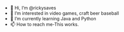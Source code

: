 - 👋 Hi, I’m @rickysaves
- 👀 I’m interested in video games, craft beer baseball
- 🌱 I’m currently learning Java and Python
- 📫 How to reach me-This works.

<!---
rickysaves/rickysaves is a ✨ special ✨ repository because its `README.md` (this file) appears on your GitHub profile.
You can click the Preview link to take a look at your changes.
--->
